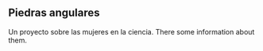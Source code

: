 ## Piedras angulares 
Un proyecto sobre las mujeres en la ciencia.
There some information about them.